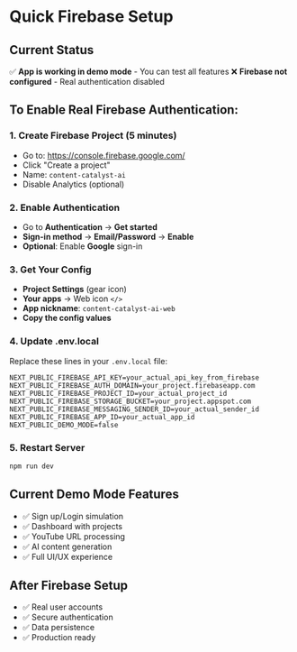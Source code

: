 # Quick Firebase Setup

## Current Status
✅ **App is working in demo mode** - You can test all features
❌ **Firebase not configured** - Real authentication disabled

## To Enable Real Firebase Authentication:

### 1. Create Firebase Project (5 minutes)
- Go to: https://console.firebase.google.com/
- Click "Create a project"
- Name: `content-catalyst-ai`
- Disable Analytics (optional)

### 2. Enable Authentication
- Go to **Authentication** → **Get started**
- **Sign-in method** → **Email/Password** → **Enable**
- **Optional**: Enable **Google** sign-in

### 3. Get Your Config
- **Project Settings** (gear icon)
- **Your apps** → Web icon `</>`
- **App nickname**: `content-catalyst-ai-web`
- **Copy the config values**

### 4. Update .env.local
Replace these lines in your `.env.local` file:

```env
NEXT_PUBLIC_FIREBASE_API_KEY=your_actual_api_key_from_firebase
NEXT_PUBLIC_FIREBASE_AUTH_DOMAIN=your_project.firebaseapp.com
NEXT_PUBLIC_FIREBASE_PROJECT_ID=your_actual_project_id
NEXT_PUBLIC_FIREBASE_STORAGE_BUCKET=your_project.appspot.com
NEXT_PUBLIC_FIREBASE_MESSAGING_SENDER_ID=your_actual_sender_id
NEXT_PUBLIC_FIREBASE_APP_ID=your_actual_app_id
NEXT_PUBLIC_DEMO_MODE=false
```

### 5. Restart Server
```bash
npm run dev
```

## Current Demo Mode Features
- ✅ Sign up/Login simulation
- ✅ Dashboard with projects
- ✅ YouTube URL processing
- ✅ AI content generation
- ✅ Full UI/UX experience

## After Firebase Setup
- ✅ Real user accounts
- ✅ Secure authentication
- ✅ Data persistence
- ✅ Production ready